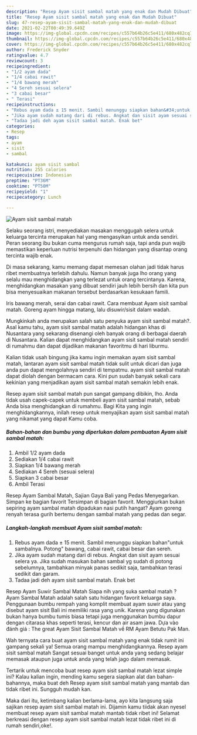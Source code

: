 ```yaml
---
description: "Resep Ayam sisit sambal matah yang enak dan Mudah Dibuat"
title: "Resep Ayam sisit sambal matah yang enak dan Mudah Dibuat"
slug: 47-resep-ayam-sisit-sambal-matah-yang-enak-dan-mudah-dibuat
date: 2021-02-22T00:49:39.649Z
image: https://img-global.cpcdn.com/recipes/c557b64b26c5e411/680x482cq70/ayam-sisit-sambal-matah-foto-resep-utama.jpg
thumbnail: https://img-global.cpcdn.com/recipes/c557b64b26c5e411/680x482cq70/ayam-sisit-sambal-matah-foto-resep-utama.jpg
cover: https://img-global.cpcdn.com/recipes/c557b64b26c5e411/680x482cq70/ayam-sisit-sambal-matah-foto-resep-utama.jpg
author: Frederick Snyder
ratingvalue: 4.7
reviewcount: 3
recipeingredient:
- "1/2 ayam dada"
- "1/4 cabai rawit"
- "1/4 bawang merah"
- "4 Sereh sesuai selera"
- "3 cabai besar"
- " Terasi"
recipeinstructions:
- "Rebus ayam dada ± 15 menit. Sambil menunggu siapkan bahan&#34;untuk sambalnya. Potong&#34; bawang, cabai rawit, cabai besar dan sereh."
- "Jika ayam sudah matang dari di rebus. Angkat dan sisit ayam sesuai selera ya. Jika sudah masukan bahan sambal yg sudah di potong sebelumnya, tambahkan minyak panas sedikit saja, tambahkan terasi sedikit dan garam."
- "Tadaa jadi deh ayam sisit sambal matah. Enak bet"
categories:
- Resep
tags:
- ayam
- sisit
- sambal

katakunci: ayam sisit sambal 
nutrition: 255 calories
recipecuisine: Indonesian
preptime: "PT36M"
cooktime: "PT50M"
recipeyield: "1"
recipecategory: Lunch

---
```



![Ayam sisit sambal matah](https://img-global.cpcdn.com/recipes/c557b64b26c5e411/680x482cq70/ayam-sisit-sambal-matah-foto-resep-utama.jpg)

Selaku seorang istri, menyediakan masakan menggugah selera untuk keluarga tercinta merupakan hal yang mengasyikan untuk anda sendiri. Peran seorang ibu bukan cuma mengurus rumah saja, tapi anda pun wajib memastikan keperluan nutrisi terpenuhi dan hidangan yang disantap orang tercinta wajib enak.

Di masa  sekarang, kamu memang dapat memesan olahan jadi tidak harus ribet membuatnya terlebih dahulu. Namun banyak juga lho orang yang selalu mau menghidangkan yang terlezat untuk orang tercintanya. Karena, menghidangkan masakan yang dibuat sendiri jauh lebih bersih dan kita pun bisa menyesuaikan makanan tersebut berdasarkan kesukaan famili. 

Iris bawang merah, serai dan cabai rawit. Cara membuat Ayam sisit sambal matah. Goreng ayam hingga matang, lalu disuwir/sisit dalam wadah.

Mungkinkah anda merupakan salah satu penyuka ayam sisit sambal matah?. Asal kamu tahu, ayam sisit sambal matah adalah hidangan khas di Nusantara yang sekarang disenangi oleh banyak orang di berbagai daerah di Nusantara. Kalian dapat menghidangkan ayam sisit sambal matah sendiri di rumahmu dan dapat dijadikan makanan favoritmu di hari liburmu.

Kalian tidak usah bingung jika kamu ingin memakan ayam sisit sambal matah, lantaran ayam sisit sambal matah tidak sulit untuk dicari dan juga anda pun dapat mengolahnya sendiri di tempatmu. ayam sisit sambal matah dapat diolah dengan bermacam cara. Kini pun sudah banyak sekali cara kekinian yang menjadikan ayam sisit sambal matah semakin lebih enak.

Resep ayam sisit sambal matah pun sangat gampang dibikin, lho. Anda tidak usah capek-capek untuk membeli ayam sisit sambal matah, sebab Anda bisa menghidangkan di rumahmu. Bagi Kita yang ingin menghidangkannya, inilah resep untuk menyajikan ayam sisit sambal matah yang nikamat yang dapat Kamu coba.

<!--inarticleads1-->

##### Bahan-bahan dan bumbu yang diperlukan dalam pembuatan Ayam sisit sambal matah:

1. Ambil 1/2 ayam dada
1. Sediakan 1/4 cabai rawit
1. Siapkan 1/4 bawang merah
1. Sediakan 4 Sereh (sesuai selera)
1. Siapkan 3 cabai besar
1. Ambil  Terasi


Resep Ayam Sambal Matah, Sajian Gaya Bali yang Pedas Menyegarkan. Simpan ke bagian favorit Tersimpan di bagian favorit. Menggiurkan bukan sepiring ayam sambal matah dipadukan nasi putih hangat? Ayam goreng renyah terasa gurih bertemu dengan sambal matah yang pedas dan segar. 

<!--inarticleads2-->

##### Langkah-langkah membuat Ayam sisit sambal matah:

1. Rebus ayam dada ± 15 menit. Sambil menunggu siapkan bahan&#34;untuk sambalnya. Potong&#34; bawang, cabai rawit, cabai besar dan sereh.
1. Jika ayam sudah matang dari di rebus. Angkat dan sisit ayam sesuai selera ya. Jika sudah masukan bahan sambal yg sudah di potong sebelumnya, tambahkan minyak panas sedikit saja, tambahkan terasi sedikit dan garam.
1. Tadaa jadi deh ayam sisit sambal matah. Enak bet


Resep Ayam Suwir Sambal Matah Siapa nih yang suka sambal matah ? Ayam Sambal Matah adalah salah satu hidangan favorit keluarga saya. Penggunaan bumbu rempah yang komplit membuat ayam suwir atau yang disebut ayam sisit Bali ini memiliki rasa yang unik. Karena yang digunakan bukan hanya bumbu tumis biasa tetapi juga menggunakan bumbu dapur dengan citarasa khas seperti terasi, kencur dan air asam jawa. Dựa vào đánh giá : The great Ayam Sisit Sambal Matah về RM Ayam Betutu Pak Man. 

Wah ternyata cara buat ayam sisit sambal matah yang enak tidak rumit ini gampang sekali ya! Semua orang mampu menghidangkannya. Resep ayam sisit sambal matah Sangat sesuai banget untuk anda yang sedang belajar memasak ataupun juga untuk anda yang telah jago dalam memasak.

Tertarik untuk mencoba buat resep ayam sisit sambal matah lezat simple ini? Kalau kalian ingin, mending kamu segera siapkan alat dan bahan-bahannya, maka buat deh Resep ayam sisit sambal matah yang mantab dan tidak ribet ini. Sungguh mudah kan. 

Maka dari itu, ketimbang kalian berlama-lama, ayo kita langsung saja sajikan resep ayam sisit sambal matah ini. Dijamin kamu tiidak akan nyesel membuat resep ayam sisit sambal matah mantab tidak ribet ini! Selamat berkreasi dengan resep ayam sisit sambal matah lezat tidak ribet ini di rumah sendiri,oke!.

